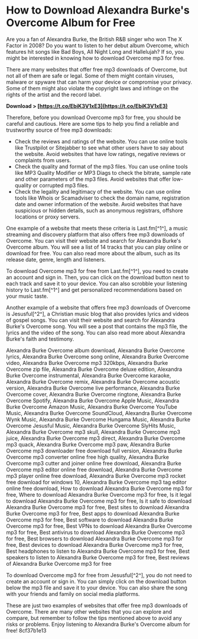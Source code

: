 # How to Download Alexandra Burke's Overcome Album for Free
 
Are you a fan of Alexandra Burke, the British R&B singer who won The X Factor in 2008? Do you want to listen to her debut album Overcome, which features hit songs like Bad Boys, All Night Long and Hallelujah? If so, you might be interested in knowing how to download Overcome mp3 for free.
 
There are many websites that offer free mp3 downloads of Overcome, but not all of them are safe or legal. Some of them might contain viruses, malware or spyware that can harm your device or compromise your privacy. Some of them might also violate the copyright laws and infringe on the rights of the artist and the record label.
 
**Download &gt; [https://t.co/EbiK3V1xE3](https://t.co/EbiK3V1xE3)**


 
Therefore, before you download Overcome mp3 for free, you should be careful and cautious. Here are some tips to help you find a reliable and trustworthy source of free mp3 downloads:
 
- Check the reviews and ratings of the website. You can use online tools like Trustpilot or Sitejabber to see what other users have to say about the website. Avoid websites that have low ratings, negative reviews or complaints from users.
- Check the quality and format of the mp3 files. You can use online tools like MP3 Quality Modifier or MP3 Diags to check the bitrate, sample rate and other parameters of the mp3 files. Avoid websites that offer low-quality or corrupted mp3 files.
- Check the legality and legitimacy of the website. You can use online tools like Whois or Scamadviser to check the domain name, registration date and owner information of the website. Avoid websites that have suspicious or hidden details, such as anonymous registrars, offshore locations or proxy servers.

One example of a website that meets these criteria is Last.fm[^1^], a music streaming and discovery platform that also offers free mp3 downloads of Overcome. You can visit their website and search for Alexandra Burke's Overcome album. You will see a list of 14 tracks that you can play online or download for free. You can also read more about the album, such as its release date, genre, length and listeners.
 
To download Overcome mp3 for free from Last.fm[^1^], you need to create an account and sign in. Then, you can click on the download button next to each track and save it to your device. You can also scrobble your listening history to Last.fm[^1^] and get personalized recommendations based on your music taste.
 
Another example of a website that offers free mp3 downloads of Overcome is Jesusful[^2^], a Christian music blog that also provides lyrics and videos of gospel songs. You can visit their website and search for Alexandra Burke's Overcome song. You will see a post that contains the mp3 file, the lyrics and the video of the song. You can also read more about Alexandra Burke's faith and testimony.
 
Alexandra Burke Overcome album download,  Alexandra Burke Overcome lyrics,  Alexandra Burke Overcome song online,  Alexandra Burke Overcome video,  Alexandra Burke Overcome mp3 320kbps,  Alexandra Burke Overcome zip file,  Alexandra Burke Overcome deluxe edition,  Alexandra Burke Overcome instrumental,  Alexandra Burke Overcome karaoke,  Alexandra Burke Overcome remix,  Alexandra Burke Overcome acoustic version,  Alexandra Burke Overcome live performance,  Alexandra Burke Overcome cover,  Alexandra Burke Overcome ringtone,  Alexandra Burke Overcome Spotify,  Alexandra Burke Overcome Apple Music,  Alexandra Burke Overcome Amazon Music,  Alexandra Burke Overcome YouTube Music,  Alexandra Burke Overcome SoundCloud,  Alexandra Burke Overcome Wynk Music,  Alexandra Burke Overcome Hungama Music,  Alexandra Burke Overcome Jesusful Music,  Alexandra Burke Overcome SlyHits Music,  Alexandra Burke Overcome mp3 skull,  Alexandra Burke Overcome mp3 juice,  Alexandra Burke Overcome mp3 direct,  Alexandra Burke Overcome mp3 quack,  Alexandra Burke Overcome mp3 paw,  Alexandra Burke Overcome mp3 downloader free download full version,  Alexandra Burke Overcome mp3 converter online free high quality,  Alexandra Burke Overcome mp3 cutter and joiner online free download,  Alexandra Burke Overcome mp3 editor online free download,  Alexandra Burke Overcome mp3 player online free download,  Alexandra Burke Overcome mp3 rocket free download for windows 10,  Alexandra Burke Overcome mp3 tag editor online free download,  How to download Alexandra Burke Overcome mp3 for free,  Where to download Alexandra Burke Overcome mp3 for free,  Is it legal to download Alexandra Burke Overcome mp3 for free,  Is it safe to download Alexandra Burke Overcome mp3 for free,  Best sites to download Alexandra Burke Overcome mp3 for free,  Best apps to download Alexandra Burke Overcome mp3 for free,  Best software to download Alexandra Burke Overcome mp3 for free,  Best VPNs to download Alexandra Burke Overcome mp3 for free,  Best antivirus to download Alexandra Burke Overcome mp3 for free,  Best browsers to download Alexandra Burke Overcome mp3 for free,  Best devices to download Alexandra Burke Overcome mp3 for free,  Best headphones to listen to Alexandra Burke Overcome mp3 for free,  Best speakers to listen to Alexandra Burke Overcome mp3 for free,  Best reviews of Alexandra Burke Overcome mp3 for free
 
To download Overcome mp3 for free from Jesusful[^2^], you do not need to create an account or sign in. You can simply click on the download button below the mp3 file and save it to your device. You can also share the song with your friends and family on social media platforms.
 
These are just two examples of websites that offer free mp3 downloads of Overcome. There are many other websites that you can explore and compare, but remember to follow the tips mentioned above to avoid any risks or problems. Enjoy listening to Alexandra Burke's Overcome album for free!
 8cf37b1e13
 
